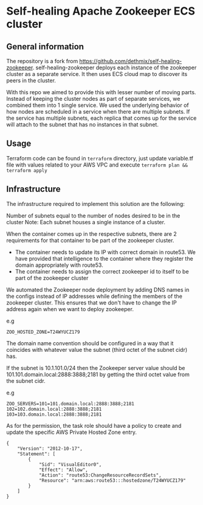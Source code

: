 # Self-healing Apache Zookeeper ECS cluster

## General information
The repository is a fork from https://github.com/dethmix/self-healing-zookeeper. self-healing-zookeeper deploys each instance of the zookeeper cluster as a separate service. It then uses ECS cloud map to discover its peers in the cluster.

With this repo we aimed to provide this with lesser number of moving parts. Instead of keeping the cluster nodes as part of separate services, we combined them into 1 single service. We used the underlying behavior of how nodes are scheduled in a service when there are multiple subnets. If the service has multiple subnets, each replica that comes up for the service will attach to the subnet that has no instances in that subnet.
## Usage
Terraform code can be found in `terraform` directory, just update variable.tf file with values related to your AWS VPC and execute `terraform plan && terraform apply`


## Infrastructure

The infrastructure required to implement this solution are the following:

Number of subnets equal to the number of nodes desired to be in the cluster
Note: Each subnet houses a single instance of a cluster.

When the container comes up in the respective subnets, there are 2 requirements for that container to be part of the zookeeper cluster.
- The container needs to update its IP with correct domain in route53. We have provided that intelligence to the container where they register the domain appropriately with route53.
- The container needs to assign the correct zookeeper id to itself to be part of the zookeeper cluster

We automated the Zookeeper node deployment by adding DNS names in the configs instead of IP addresses while defining the members of the zookeeper cluster. This ensures that we don't have to change the IP address again when we want to deploy zookeeper.

e.g
```
ZOO_HOSTED_ZONE=T24WYUCZ179
```

The domain name convention should be configured in a way that it coincides with whatever value the subnet (third octet of the subnet cidr) has. 


If the subnet is 10.1.101.0/24 then the Zookeeper server value should be 101.101.domain.local:2888:3888;2181 by getting the third octet value from the subnet cidr.

e.g
```
ZOO_SERVERS=101=101.domain.local:2888:3888;2181 102=102.domain.local:2888:3888;2181 103=103.domain.local:2888:3888;2181
```

As for the permission, the task role should have a policy to create and update the specific AWS Private Hosted Zone entry.
```
{
    "Version": "2012-10-17",
    "Statement": [
        {
            "Sid": "VisualEditor0",
            "Effect": "Allow",
            "Action": "route53:ChangeResourceRecordSets",
            "Resource": "arn:aws:route53:::hostedzone/T24WYUCZ179"
        }
    ]
}
```
